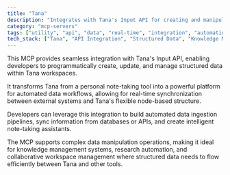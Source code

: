 ```yaml
---
title: "Tana"
description: "Integrates with Tana's Input API for creating and manipulating structured data in workspaces, enhancing note-taking and automation."
category: "mcp-servers"
tags: ["utility", "api", "data", "real-time", "integration", "automation", "data workflows", "knowledge management"]
tech_stack: ["Tana", "API Integration", "Structured Data", "Knowledge Management", "Automation", "Data Ingestion", "Real-time Synchronization"]
---
```


This MCP provides seamless integration with Tana's Input API, enabling developers to programmatically create, update, and manage structured data within Tana workspaces. 

It transforms Tana from a personal note-taking tool into a powerful platform for automated data workflows, allowing for real-time synchronization between external systems and Tana's flexible node-based structure.

Developers can leverage this integration to build automated data ingestion pipelines, sync information from databases or APIs, and create intelligent note-taking assistants. 

The MCP supports complex data manipulation operations, making it ideal for knowledge management systems, research automation, and collaborative workspace management where structured data needs to flow efficiently between Tana and other tools.